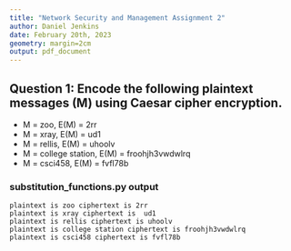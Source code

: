 ```yaml
---
title: "Network Security and Management Assignment 2"
author: Daniel Jenkins
date: February 20th, 2023
geometry: margin=2cm
output: pdf_document
---
```

<!-- # Assignment -->

## Question 1: Encode the following plaintext messages (M) using Caesar cipher encryption. 
- M = zoo, E(M) = 2rr
- M = xray, E(M) = ud1
- M = rellis, E(M) = uhoolv
- M = college station, E(M) = froohjh3vwdwlrq
- M = csci458, E(M) = fvfl78b 

### substitution_functions.py output
``` 
plaintext is zoo ciphertext is 2rr
plaintext is xray ciphertext is  ud1
plaintext is rellis ciphertext is uhoolv
plaintext is college station ciphertext is froohjh3vwdwlrq
plaintext is csci458 ciphertext is fvfl78b 
```


<!-- ![title](Pictures/question1_output.png) -->




